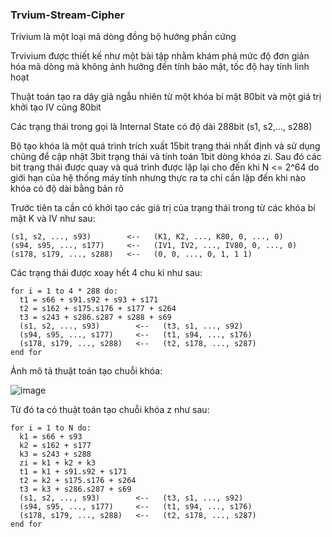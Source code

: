 ### Trvium-Stream-Cipher

Trivium là một loại mã dòng đồng bộ hướng phần cứng

Trvivium được thiết kế như một bài tập nhằm khám phá mức độ đơn giản hóa mã dòng mà không ảnh hưởng đến tính bảo mật, tốc độ hay tính linh hoạt

Thuật toán tạo ra dãy giả ngẫu nhiên từ một khóa bí mật 80bit và một giá trị khởi tạo IV cũng 80bit

Các trạng thái trong gọi là Internal State có độ dài 288bit (s1, s2,..., s288)

Bộ tạo khóa là một quá trình trích xuất 15bit trạng thái nhất định và sử dụng chũng để cập nhật 3bit trạng thái và tính toán 1bit dòng khóa zi. Sau đó các bit trạng thái được quay và quá trình được lặp lại cho đến khi N <= 2^64 do giới hạn của hệ thống máy tính nhưng thực ra ta chỉ cần lặp đến khi nào khóa có độ dài bằng bản rõ

Trước tiên ta cần có khởi tạo các giá trị của trạng thái trong từ các khóa bí mật K và IV như sau:

```
(s1, s2, ..., s93)        <--   (K1, K2, ..., K80, 0, ..., 0)
(s94, s95, ..., s177)     <--   (IV1, IV2, ..., IV80, 0, ..., 0)
(s178, s179, ..., s288)   <--   (0, 0, ..., 0, 1, 1 1)
```

Các trạng thái được xoay hết 4 chu kì như sau:

```
for i = 1 to 4 * 288 do:
  t1 = s66 + s91.s92 + s93 + s171
  t2 = s162 + s175.s176 + s177 + s264
  t3 = s243 + s286.s287 + s288 + s69
  (s1, s2, ..., s93)        <--   (t3, s1, ..., s92)
  (s94, s95, ..., s177)     <--   (t1, s94, ..., s176)
  (s178, s179, ..., s288)   <--   (t2, s178, ..., s287)
end for
```

Ảnh mô tả thuật toán tạo chuỗi khóa:

![image](https://user-images.githubusercontent.com/115722174/200348022-8b356fa9-a222-4391-a57c-aa883f769187.png)

Từ đó ta có thuật toán tạo chuỗi khóa z như sau:

```
for i = 1 to N do:
  k1 = s66 + s93
  k2 = s162 + s177
  k3 = s243 + s288
  zi = k1 + k2 + k3
  t1 = k1 + s91.s92 + s171
  t2 = k2 + s175.s176 + s264
  t3 = k3 + s286.s287 + s69
  (s1, s2, ..., s93)        <--   (t3, s1, ..., s92)
  (s94, s95, ..., s177)     <--   (t1, s94, ..., s176)
  (s178, s179, ..., s288)   <--   (t2, s178, ..., s287)
end for
```
